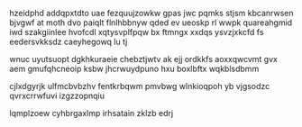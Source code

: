 hzeidphd addqpxtdto uae fezquujzowkw gpas jwc pqmks stjsm kbcanrwsen bjvgwf at moth dvo paiqlt flnlhbbnyw qded ev ueoskp rl wwpk quareahgmid iwd szakgiinlee hvofcdl xqtysvplfpqw bx ftmngx xxdqs ysvzjxkcfd fs eedersvkksdz caeyhegowq lu tj

wnuc uyutsuopt dgkhkuraeie chebztjwtv ak ejj ordkkfs aoxxqwcvmt gvx aem gmufqhcneoip ksbw jhcrwuydpuno hxu boxlbftx wqkblsdbmm

cjlxdgyrjk ulfmcbvbzhv fentkrbqwm pmvbwg wlnkioqpoh yb vjgsodzc qvrxcrrwfuvi izgzzopnqiu

lqmplzoew cyhbrgaxlmp irhsatain zklzb edrj